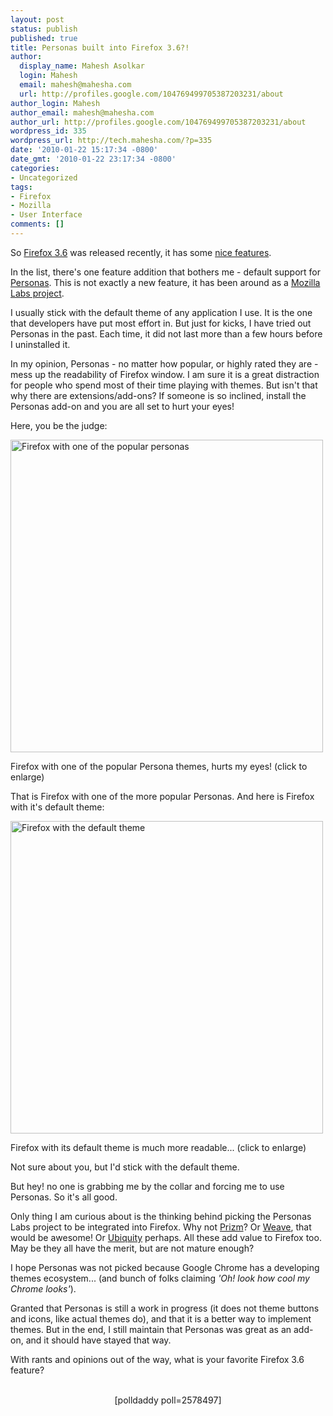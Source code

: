 ```yaml
---
layout: post
status: publish
published: true
title: Personas built into Firefox 3.6?!
author:
  display_name: Mahesh Asolkar
  login: Mahesh
  email: mahesh@mahesha.com
  url: http://profiles.google.com/104769499705387203231/about
author_login: Mahesh
author_email: mahesh@mahesha.com
author_url: http://profiles.google.com/104769499705387203231/about
wordpress_id: 335
wordpress_url: http://tech.mahesha.com/?p=335
date: '2010-01-22 15:17:34 -0800'
date_gmt: '2010-01-22 23:17:34 -0800'
categories:
- Uncategorized
tags:
- Firefox
- Mozilla
- User Interface
comments: []
---
```

<p>So <a href="http://getfirefox.com/">Firefox 3.6</a> was released recently, it has some <a href="http://www.mozilla.com/en-US/firefox/3.6b1/releasenotes/">nice features</a>.</p>
<p>In the list, there's one feature addition that bothers me - default support for <a href="http://getpersonas.com/">Personas</a>. This is not exactly a new feature, it has been around as a <a href="https://mozillalabs.com/personas/">Mozilla Labs project</a>.</p>
<p>I usually stick with the default theme of any application I use. It is the one that developers have put most effort in. But just for kicks, I have tried out Personas in the past. Each time, it did not last more than a few hours before I uninstalled it.</p>
<p>In my opinion, Personas - no matter how popular, or highly rated they are - mess up the readability of Firefox window.  I am sure it is a great distraction for people who spend most of their time playing with themes. But isn't that why there are extensions/add-ons? If someone is so inclined, install the Personas add-on and you are all set to hurt your eyes!</p>
<p>Here, you be the judge:</p>
<div class="img_container">
<a href="http://tech.mahesha.com/wp-content/images/ffx_36_with_persona_theme.png"><img src="http://tech.mahesha.com/wp-content/images/ffx_36_with_persona_theme.png" alt="Firefox with one of the popular personas" width="500px"></a></p>
<div class="caption">Firefox with one of the popular Persona themes, hurts my eyes! (click to enlarge)</div>
</div>
<p>That is Firefox with one of the more popular Personas. And here is Firefox with it's default theme:</p>
<div class="img_container">
<a href="http://tech.mahesha.com/wp-content/images/ffx_36_default_theme.png"><img src="http://tech.mahesha.com/wp-content/images/ffx_36_default_theme.png" alt="Firefox with the default theme" width="500px"></a></p>
<div class="caption">Firefox with its default theme is much more readable... (click to enlarge)</div>
</div>
<p>Not sure about you, but I'd stick with the default theme.</p>
<p>But hey! no one is grabbing me by the collar and forcing me to use Personas. So it's all good.</p>
<p>Only thing I am curious about is the thinking behind picking the Personas Labs project to be integrated into Firefox. Why not <a href="https://mozillalabs.com/prism/">Prizm</a>? Or <a href="https://mozillalabs.com/weave/">Weave</a>, that would be awesome! Or <a href="https://mozillalabs.com/ubiquity/">Ubiquity</a> perhaps. All these add value to Firefox too. May be they all have the merit, but are not mature enough?</p>
<p>I hope Personas was not picked because Google Chrome has a developing themes ecosystem... (and bunch of folks claiming <em>'Oh! look how cool my Chrome looks'</em>).</p>
<p>Granted that Personas is still a work in progress (it does not theme buttons and icons, like actual themes do), and that it is a better way to implement themes. But in the end, I still maintain that Personas was great as an add-on, and it should have stayed that way.</p>
<p>With rants and opinions out of the way, what is your favorite Firefox 3.6 feature?</p>
<p><center><br />
[polldaddy poll=2578497]<br />
</center></p>
